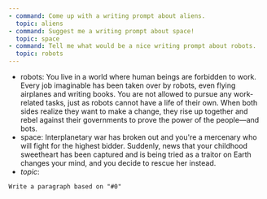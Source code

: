 ```yaml
---
- command: Come up with a writing prompt about aliens.
  topic: aliens
- command: Suggest me a writing prompt about space!
  topic: space
- command: Tell me what would be a nice writing prompt about robots.
  topic: robots
---
```


- robots: You live in a world where human beings are forbidden to work. Every job imaginable has been taken over by robots, even flying airplanes and writing books. You are not allowed to pursue any work-related tasks, just as robots cannot have a life of their own. When both sides realize they want to make a change, they rise up together and rebel against their governments to prove the power of the people—and bots.
- space: Interplanetary war has broken out and you're a mercenary who will fight for the highest bidder. Suddenly, news that your childhood sweetheart has been captured and is being tried as a traitor on Earth changes your mind, and you decide to rescue her instead.
- *topic*:

```dual
Write a paragraph based on "#0"
```